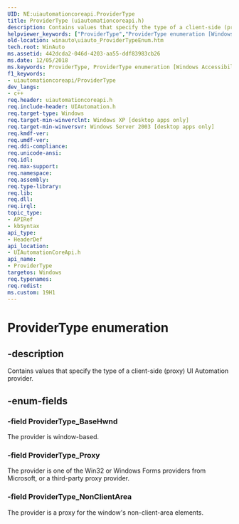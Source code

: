 ```yaml
---
UID: NE:uiautomationcoreapi.ProviderType
title: ProviderType (uiautomationcoreapi.h)
description: Contains values that specify the type of a client-side (proxy) UI Automation provider.
helpviewer_keywords: ["ProviderType","ProviderType enumeration [Windows Accessibility]","ProviderType_BaseHwnd","ProviderType_NonClientArea","ProviderType_Proxy","uiauto.uiauto_ProviderTypeEnum","uiauto_ProviderTypeEnum","uiautomationcoreapi/ProviderType","uiautomationcoreapi/ProviderType_BaseHwnd","uiautomationcoreapi/ProviderType_NonClientArea","uiautomationcoreapi/ProviderType_Proxy","winauto.uiauto_ProviderTypeEnum"]
old-location: winauto\uiauto_ProviderTypeEnum.htm
tech.root: WinAuto
ms.assetid: 442dcda2-046d-4203-aa55-ddf83983cb26
ms.date: 12/05/2018
ms.keywords: ProviderType, ProviderType enumeration [Windows Accessibility], ProviderType_BaseHwnd, ProviderType_NonClientArea, ProviderType_Proxy, uiauto.uiauto_ProviderTypeEnum, uiauto_ProviderTypeEnum, uiautomationcoreapi/ProviderType, uiautomationcoreapi/ProviderType_BaseHwnd, uiautomationcoreapi/ProviderType_NonClientArea, uiautomationcoreapi/ProviderType_Proxy, winauto.uiauto_ProviderTypeEnum
f1_keywords:
- uiautomationcoreapi/ProviderType
dev_langs:
- c++
req.header: uiautomationcoreapi.h
req.include-header: UIAutomation.h
req.target-type: Windows
req.target-min-winverclnt: Windows XP [desktop apps only]
req.target-min-winversvr: Windows Server 2003 [desktop apps only]
req.kmdf-ver: 
req.umdf-ver: 
req.ddi-compliance: 
req.unicode-ansi: 
req.idl: 
req.max-support: 
req.namespace: 
req.assembly: 
req.type-library: 
req.lib: 
req.dll: 
req.irql: 
topic_type:
- APIRef
- kbSyntax
api_type:
- HeaderDef
api_location:
- UIAutomationCoreApi.h
api_name:
- ProviderType
targetos: Windows
req.typenames: 
req.redist: 
ms.custom: 19H1
---
```


# ProviderType enumeration


## -description


Contains values that specify the type of a client-side (proxy) UI Automation provider.


## -enum-fields




### -field ProviderType_BaseHwnd

The provider is window-based.


### -field ProviderType_Proxy

The provider is one of the Win32 or Windows Forms providers from Microsoft, or a third-party proxy provider.


### -field ProviderType_NonClientArea

The provider is a proxy for the window's non-client-area elements.

